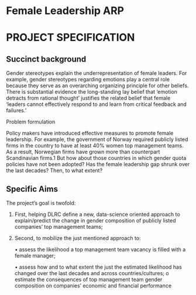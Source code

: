 # Female Leadership ARP

# PROJECT SPECIFICATION

## Succinct background

Gender stereotypes explain the underrepresentation of female leaders. For example, gender stereotypes regarding emotions play a central role because they serve as an overarching organizing principle for other beliefs. There is substantial evidence the long-standing lay belief that ‘emotion detracts from rational thought’ justifies the related belief that female ‘leaders cannot effectively respond to and learn from critical feedback and failures.’

Problem formulation

Policy makers have introduced effective measures to promote female leadership. For example, the government of Norway required publicly listed firms in the country to have at least 40% women top management teams. As a result, Norwegian firms have grown more than counterpart Scandinavian firms.1 But how about those countries in which gender quota policies have not been adopted? Has the female leadership gap shrunk over the last decades? Then, to what extent?

## Specific Aims

The project’s goal is twofold:

1. First, helping DLRC define a new, data-science oriented approach to explain/predict the change in gender composition of publicly listed companies’ top management teams;

2. Second, to mobilize the just mentioned approach to:

   • assess the likelihood a top management team vacancy is filled with a
female manager;

   • assess how and to what extent the just the estimated likelihood has
changed over the last decades and across countries/cultures; o estimate the consequences of top management team gender
composition on companies’ economic and financial performance

